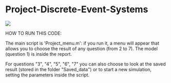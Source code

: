 # Project-Discrete-Event-Systems

![](https://api.visitorbadge.io/api/VisitorHit?user=natasabrisudova&repo=nProject-Discrete-Event-Systems&countColor=%237B1E7A)

HOW TO RUN THIS CODE:

The main script is 'Project_menu.m':
if you run it, a menu will appear that allows you to choose the result of any question (from 2 to 7).
The model (question 1) is inside the report.

For questions "3", "4", "5", "6", "7"  you can also choose to look at the saved result (stored in the folder 
"Saved_data") or to start a new simulation, setting the parameters inside the script. 
